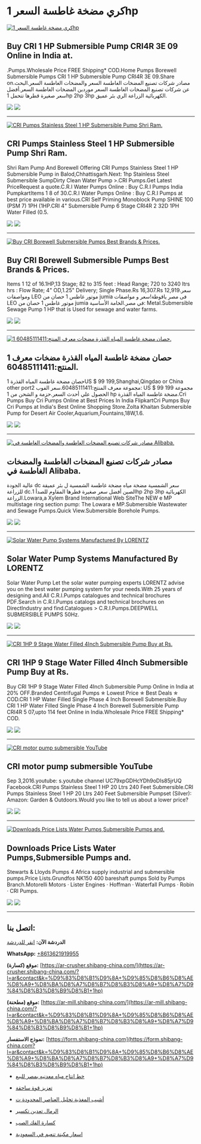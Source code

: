 # كري مضخة غاطسة السعر 1hp

<a href="https://swt.shibang-china.com/?l=ar&img&k=%D9%83%D8%B1%D9%8A+%D9%85%D8%B6%D8%AE%D8%A9+%D8%BA%D8%A7%D8%B7%D8%B3%D8%A9+%D8%A7%D9%84%D8%B3%D8%B9%D8%B1+1hp" target="_blank">![كري مضخة غاطسة السعر 1hp](http://static.shibang-china.com/all-800x300/515.jpg)</a>

## Buy CRI 1 HP Submersible Pump CRI4R 3E 09 Online in India at.
.Pumps.Wholesale Price FREE Shipping* COD.Home Pumps Borewell Submersible Pumps CRI 1 HP Submersible Pump CRI4R 3E 09.Share on.مصادر شركات تصنيع المضخات الغاطسة السعر والمضخات الغاطسة السعر.البحث عن شركات تصنيع المضخات الغاطسة السعر موردين المضخات الغاطسة السعر.أفضل سعر صغيرة قطرها تتحمل 1hp 2hp 3hp الكهربائية الزراعة الري بئر عميق.


<a href="https://whatsapp.shibangsoft.com/WhatsApp.php" target="_blank" title="WhatsApp">![](http://static.shibang-china.com/icon/whatsapp.png)</a> <a href="https://swt.shibang-china.com/?l=ar&icon&k=%D9%83%D8%B1%D9%8A+%D9%85%D8%B6%D8%AE%D8%A9+%D8%BA%D8%A7%D8%B7%D8%B3%D8%A9+%D8%A7%D9%84%D8%B3%D8%B9%D8%B1+1hp" target="_blank">![](http://static.shibang-china.com/icon/chat-ar.png)</a>

---

<a href="https://swt.shibang-china.com/?l=ar&img&k=%D9%83%D8%B1%D9%8A+%D9%85%D8%B6%D8%AE%D8%A9+%D8%BA%D8%A7%D8%B7%D8%B3%D8%A9+%D8%A7%D9%84%D8%B3%D8%B9%D8%B1+1hp" target="_blank">![CRI Pumps Stainless Steel 1 HP Submersible Pump Shri Ram.](http://static.shibang-china.com/all-800x300/515.jpg)</a>

## CRI Pumps Stainless Steel 1 HP Submersible Pump Shri Ram.
Shri Ram Pump And Borewell Offering CRI Pumps Stainless Steel 1 HP Submersible Pump in Balod,Chhattisgarh.Next: 1hp Stainless Steel Submersible SumpDirty Clean Water Pump &gt;.CRI Pumps.Get Latest PriceRequest a quote.C.R.I Water Pumps Online : Buy C.R.I Pumps India PumpkartItems 1 8 of 30.C.R.I Water Pumps Online : Buy C.R.I Pumps at best price available in various.CRI Self Priming Monoblock Pump SHINE 100 (PSM 7) 1PH (1HP.CRI 4&quot; Submersible Pump 6 Stage CRI4R 2 32D 1PH Water Filled (0.5.


<a href="https://whatsapp.shibangsoft.com/WhatsApp.php" target="_blank" title="WhatsApp">![](http://static.shibang-china.com/icon/whatsapp.png)</a> <a href="https://swt.shibang-china.com/?l=ar&icon&k=%D9%83%D8%B1%D9%8A+%D9%85%D8%B6%D8%AE%D8%A9+%D8%BA%D8%A7%D8%B7%D8%B3%D8%A9+%D8%A7%D9%84%D8%B3%D8%B9%D8%B1+1hp" target="_blank">![](http://static.shibang-china.com/icon/chat-ar.png)</a>

---

<a href="https://swt.shibang-china.com/?l=ar&img&k=%D9%83%D8%B1%D9%8A+%D9%85%D8%B6%D8%AE%D8%A9+%D8%BA%D8%A7%D8%B7%D8%B3%D8%A9+%D8%A7%D9%84%D8%B3%D8%B9%D8%B1+1hp" target="_blank">![Buy CRI Borewell Submersible Pumps Best Brands &amp; Prices.](http://static.shibang-china.com/all-800x300/1014.jpg)</a>

## Buy CRI Borewell Submersible Pumps Best Brands &amp; Prices.
Items 1 12 of 16.1HP,13 Stage; 82 to 315 feet : Head Range; 720 to 3240 ltrs hrs : Flow Rate; 4&quot; OD,1.25&quot; Delivery; Single Phase.Rs 16,307.Rs 12,919.سعر ومواصفات LEO موتور غاطس 1 حصان من jumia فى مصر ياقوطة!‏سعر و مواصفات LEO موتور غاطس 1 حصان من jumia في مصر.الخامة الأساسية: Metal.Submersible Sewage Pump 1 HP that is Used for sewage and water farms.


<a href="https://whatsapp.shibangsoft.com/WhatsApp.php" target="_blank" title="WhatsApp">![](http://static.shibang-china.com/icon/whatsapp.png)</a> <a href="https://swt.shibang-china.com/?l=ar&icon&k=%D9%83%D8%B1%D9%8A+%D9%85%D8%B6%D8%AE%D8%A9+%D8%BA%D8%A7%D8%B7%D8%B3%D8%A9+%D8%A7%D9%84%D8%B3%D8%B9%D8%B1+1hp" target="_blank">![](http://static.shibang-china.com/icon/chat-ar.png)</a>

---

<a href="https://swt.shibang-china.com/?l=ar&img&k=%D9%83%D8%B1%D9%8A+%D9%85%D8%B6%D8%AE%D8%A9+%D8%BA%D8%A7%D8%B7%D8%B3%D8%A9+%D8%A7%D9%84%D8%B3%D8%B9%D8%B1+1hp" target="_blank">![1 حصان مضخة غاطسة المياه القذرة مضخات معرف المنتج:60485111411.](http://static.shibang-china.com/all-800x300/789.jpg)</a>

## 1 حصان مضخة غاطسة المياه القذرة مضخات معرف المنتج:60485111411.
1 حصان مضخة غاطسة المياه القذرةUS $ 99 199,Shanghai,Qingdao or China other port2 مجموعة معرف المنتج:60485111411.سعر الفوب: US $ 99 199 مجموعة الحصول علي أحدث السعر.حزمة و الشحن من 1 hp مضخة غاطسة المياه القذرة.Cri Pumps Buy Cri Pumps Online at Best Prices In India FlipkartCri Pumps Buy Cri Pumps at India&#39;s Best Online Shopping Store.Zolta Khaitan Submersible Pump for Desert Air Cooler,Aquarium,Fountains,18W,1.6.


<a href="https://whatsapp.shibangsoft.com/WhatsApp.php" target="_blank" title="WhatsApp">![](http://static.shibang-china.com/icon/whatsapp.png)</a> <a href="https://swt.shibang-china.com/?l=ar&icon&k=%D9%83%D8%B1%D9%8A+%D9%85%D8%B6%D8%AE%D8%A9+%D8%BA%D8%A7%D8%B7%D8%B3%D8%A9+%D8%A7%D9%84%D8%B3%D8%B9%D8%B1+1hp" target="_blank">![](http://static.shibang-china.com/icon/chat-ar.png)</a>

---

<a href="https://swt.shibang-china.com/?l=ar&img&k=%D9%83%D8%B1%D9%8A+%D9%85%D8%B6%D8%AE%D8%A9+%D8%BA%D8%A7%D8%B7%D8%B3%D8%A9+%D8%A7%D9%84%D8%B3%D8%B9%D8%B1+1hp" target="_blank">![مصادر شركات تصنيع المضخات الغاطسة والمضخات الغاطسة في Alibaba.](http://static.shibang-china.com/all-800x300/1369.jpg)</a>

## مصادر شركات تصنيع المضخات الغاطسة والمضخات الغاطسة في Alibaba.
عالية الجودة dc سعر الشمسية مضخة مياه مضخة غاطسة الشمسية ل بئر عميقة للزراعة dc.الصين أفضل سعر صغيرة قطرها المقاوم للصدأ 1hp 2hp 3hp الكهربائية الزراعة.Lowara,a Xylem Brand International Web SiteThe NEW e MP multistage ring section pump: The Lowara e MP.Submersible Wastewater and Sewage Pumps.Quick View.Submersible Borehole Pumps.


<a href="https://whatsapp.shibangsoft.com/WhatsApp.php" target="_blank" title="WhatsApp">![](http://static.shibang-china.com/icon/whatsapp.png)</a> <a href="https://swt.shibang-china.com/?l=ar&icon&k=%D9%83%D8%B1%D9%8A+%D9%85%D8%B6%D8%AE%D8%A9+%D8%BA%D8%A7%D8%B7%D8%B3%D8%A9+%D8%A7%D9%84%D8%B3%D8%B9%D8%B1+1hp" target="_blank">![](http://static.shibang-china.com/icon/chat-ar.png)</a>

---

<a href="https://swt.shibang-china.com/?l=ar&img&k=%D9%83%D8%B1%D9%8A+%D9%85%D8%B6%D8%AE%D8%A9+%D8%BA%D8%A7%D8%B7%D8%B3%D8%A9+%D8%A7%D9%84%D8%B3%D8%B9%D8%B1+1hp" target="_blank">![Solar Water Pump Systems Manufactured By LORENTZ](http://static.shibang-china.com/all-800x300/1505.jpg)</a>

## Solar Water Pump Systems Manufactured By LORENTZ
Solar Water Pump Let the solar water pumping experts LORENTZ advise you on the best water pumping system for your needs.With 25 years of designing and.All C.R.I.Pumps catalogues and technical brochures PDF.Search in C.R.I.Pumps catalogs and technical brochures on DirectIndustry and find.Catalogues &gt; C.R.I.Pumps.DEEPWELL SUBMERSIBLE PUMPS 50Hz.


<a href="https://whatsapp.shibangsoft.com/WhatsApp.php" target="_blank" title="WhatsApp">![](http://static.shibang-china.com/icon/whatsapp.png)</a> <a href="https://swt.shibang-china.com/?l=ar&icon&k=%D9%83%D8%B1%D9%8A+%D9%85%D8%B6%D8%AE%D8%A9+%D8%BA%D8%A7%D8%B7%D8%B3%D8%A9+%D8%A7%D9%84%D8%B3%D8%B9%D8%B1+1hp" target="_blank">![](http://static.shibang-china.com/icon/chat-ar.png)</a>

---

<a href="https://swt.shibang-china.com/?l=ar&img&k=%D9%83%D8%B1%D9%8A+%D9%85%D8%B6%D8%AE%D8%A9+%D8%BA%D8%A7%D8%B7%D8%B3%D8%A9+%D8%A7%D9%84%D8%B3%D8%B9%D8%B1+1hp" target="_blank">![CRI 1HP 9 Stage Water Filled 4Inch Submersible Pump Buy at Rs.](http://static.shibang-china.com/all-800x300/1115.jpg)</a>

## CRI 1HP 9 Stage Water Filled 4Inch Submersible Pump Buy at Rs.
Buy CRI 1HP 9 Stage Water Filled 4Inch Submersible Pump Online in India at 20% OFF.Branded Centrifugal Pumps ✯ Lowest Price ✯ Best Deals ✯ COD.CRI 1 HP Water Filled Single Phase 4 Inch Borewell Submersible.Buy CRI 1 HP Water Filled Single Phase 4 Inch Borewell Submersible Pump CRI4R 5 07,upto 114 feet Online in India.Wholesale Price FREE Shipping* COD.


<a href="https://whatsapp.shibangsoft.com/WhatsApp.php" target="_blank" title="WhatsApp">![](http://static.shibang-china.com/icon/whatsapp.png)</a> <a href="https://swt.shibang-china.com/?l=ar&icon&k=%D9%83%D8%B1%D9%8A+%D9%85%D8%B6%D8%AE%D8%A9+%D8%BA%D8%A7%D8%B7%D8%B3%D8%A9+%D8%A7%D9%84%D8%B3%D8%B9%D8%B1+1hp" target="_blank">![](http://static.shibang-china.com/icon/chat-ar.png)</a>

---

<a href="https://swt.shibang-china.com/?l=ar&img&k=%D9%83%D8%B1%D9%8A+%D9%85%D8%B6%D8%AE%D8%A9+%D8%BA%D8%A7%D8%B7%D8%B3%D8%A9+%D8%A7%D9%84%D8%B3%D8%B9%D8%B1+1hp" target="_blank">![CRI motor pump submersible YouTube](http://static.shibang-china.com/all-800x300/1510.jpg)</a>

## CRI motor pump submersible YouTube
Sep 3,2016.youtube: s.youtube channel UC79xpGDHcYDh9oDIs85jrUQ Facebook.CRI Pumps Stainless Steel 1 HP 20 Ltrs 240 Feet Submersible.CRI Pumps Stainless Steel 1 HP 20 Ltrs 240 Feet Submersible Pumpset (Silver): Amazon: Garden &amp; Outdoors.Would you like to tell us about a lower price?


<a href="https://whatsapp.shibangsoft.com/WhatsApp.php" target="_blank" title="WhatsApp">![](http://static.shibang-china.com/icon/whatsapp.png)</a> <a href="https://swt.shibang-china.com/?l=ar&icon&k=%D9%83%D8%B1%D9%8A+%D9%85%D8%B6%D8%AE%D8%A9+%D8%BA%D8%A7%D8%B7%D8%B3%D8%A9+%D8%A7%D9%84%D8%B3%D8%B9%D8%B1+1hp" target="_blank">![](http://static.shibang-china.com/icon/chat-ar.png)</a>

---

<a href="https://swt.shibang-china.com/?l=ar&img&k=%D9%83%D8%B1%D9%8A+%D9%85%D8%B6%D8%AE%D8%A9+%D8%BA%D8%A7%D8%B7%D8%B3%D8%A9+%D8%A7%D9%84%D8%B3%D8%B9%D8%B1+1hp" target="_blank">![Downloads Price Lists Water Pumps,Submersible Pumps and.](http://static.shibang-china.com/all-800x300/1509.jpg)</a>

## Downloads Price Lists Water Pumps,Submersible Pumps and.
Stewarts &amp; Lloyds Pumps 4 Africa supply industrial and submersible pumps.Price Lists.Grundfos NK150 400 bareshaft pumps Sold by Pumps Branch.Motorelli Motors &middot; Lister Engines &middot; Hoffman &middot; Waterfall Pumps &middot; Robin &middot; CRI Pumps.

<a href="https://whatsapp.shibangsoft.com/WhatsApp.php" target="_blank" title="WhatsApp">![](http://static.shibang-china.com/icon/whatsapp.png)</a> <a href="https://swt.shibang-china.com/?l=ar&icon&k=%D9%83%D8%B1%D9%8A+%D9%85%D8%B6%D8%AE%D8%A9+%D8%BA%D8%A7%D8%B7%D8%B3%D8%A9+%D8%A7%D9%84%D8%B3%D8%B9%D8%B1+1hp" target="_blank">![](http://static.shibang-china.com/icon/chat-ar.png)</a>

---
## اتصل بنا:

**الدردشة الآن:** [انقر للدردشة](https://swt.shibang-china.com?l=ar&contact&k=%D9%83%D8%B1%D9%8A+%D9%85%D8%B6%D8%AE%D8%A9+%D8%BA%D8%A7%D8%B7%D8%B3%D8%A9+%D8%A7%D9%84%D8%B3%D8%B9%D8%B1+1hp)

**WhatsApp:**  [+8613621919955](https://whatsapp.shibangsoft.com/WhatsApp.php)

**موقع (كسارة):** [https://ar-crusher.shibang-china.com/](https://ar-crusher.shibang-china.com/?l=ar&contact&k=%D9%83%D8%B1%D9%8A+%D9%85%D8%B6%D8%AE%D8%A9+%D8%BA%D8%A7%D8%B7%D8%B3%D8%A9+%D8%A7%D9%84%D8%B3%D8%B9%D8%B1+1hp)

**موقع (مطحنة):** [https://ar-mill.shibang-china.com/](https://ar-mill.shibang-china.com/?l=ar&contact&k=%D9%83%D8%B1%D9%8A+%D9%85%D8%B6%D8%AE%D8%A9+%D8%BA%D8%A7%D8%B7%D8%B3%D8%A9+%D8%A7%D9%84%D8%B3%D8%B9%D8%B1+1hp)

**نموذج الاستفسار:** [https://form.shibang-china.com](https://form.shibang-china.com?l=ar&contact&k=%D9%83%D8%B1%D9%8A+%D9%85%D8%B6%D8%AE%D8%A9+%D8%BA%D8%A7%D8%B7%D8%B3%D8%A9+%D8%A7%D9%84%D8%B3%D8%B9%D8%B1+1hp)

* [خط انتاج مياه معدنيه بمصر للبيع](../20/%D8%AE%D8%B7%20%D8%A7%D9%86%D8%AA%D8%A7%D8%AC%20%D9%85%D9%8A%D8%A7%D9%87%20%D9%85%D8%B9%D8%AF%D9%86%D9%8A%D9%87%20%D8%A8%D9%85%D8%B5%D8%B1%20%D9%84%D9%84%D8%A8%D9%8A%D8%B9.md)

* [تعزيز قوة ساحقة](../20/%D8%AA%D8%B9%D8%B2%D9%8A%D8%B2%20%D9%82%D9%88%D8%A9%20%D8%B3%D8%A7%D8%AD%D9%82%D8%A9.md)

* [أشيب المغذية تحليل العناصر المحدودة ت](../16/%D8%A3%D8%B4%D9%8A%D8%A8%20%D8%A7%D9%84%D9%85%D8%BA%D8%B0%D9%8A%D8%A9%20%D8%AA%D8%AD%D9%84%D9%8A%D9%84%20%D8%A7%D9%84%D8%B9%D9%86%D8%A7%D8%B5%D8%B1%20%D8%A7%D9%84%D9%85%D8%AD%D8%AF%D9%88%D8%AF%D8%A9%20%D8%AA.md)

* [الرمال تعدين تكسير](../19/%D8%A7%D9%84%D8%B1%D9%85%D8%A7%D9%84%20%D8%AA%D8%B9%D8%AF%D9%8A%D9%86%20%D8%AA%D9%83%D8%B3%D9%8A%D8%B1.md)

* [كسارة الفك الصب](../19/%D9%83%D8%B3%D8%A7%D8%B1%D8%A9%20%D8%A7%D9%84%D9%81%D9%83%20%D8%A7%D9%84%D8%B5%D8%A8.md)

* [اسعار مكينة تنعيم في السعودية](../19/%D8%A7%D8%B3%D8%B9%D8%A7%D8%B1%20%D9%85%D9%83%D9%8A%D9%86%D8%A9%20%D8%AA%D9%86%D8%B9%D9%8A%D9%85%20%D9%81%D9%8A%20%D8%A7%D9%84%D8%B3%D8%B9%D9%88%D8%AF%D9%8A%D8%A9.md)
